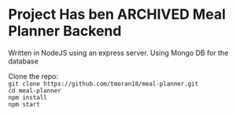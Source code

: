 # Project Has ben ARCHIVED Meal Planner Backend

Written in NodeJS using an express server. Using Mongo DB for the database

Clone the repo:<br>
```git clone https://github.com/tmoran18/meal-planner.git```<br>
```cd meal-planner```<br>
```npm install```<br>
```npm start```
